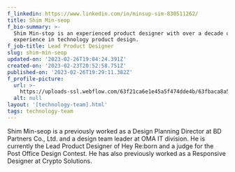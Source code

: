 ```yaml
---
f_linkedin: https://www.linkedin.com/in/minsup-sim-830511262/
title: Shim Min-seop
f_bio-summary: >-
  Shim Min-stop is an experienced product designer with over a decade of
  experience in technology product design.
f_job-title: Lead Product Designer
slug: shim-min-seop
updated-on: '2023-02-26T19:04:24.391Z'
created-on: '2023-02-23T20:52:58.751Z'
published-on: '2023-02-26T19:29:11.382Z'
f_profile-picture:
  url: >-
    https://uploads-ssl.webflow.com/63f21ca6e1e45a5f474dde4b/63fbaca8a506ca810c37a856_Sim%20Minseop.jpg
  alt: null
layout: '[technology-team].html'
tags: technology-team
---
```


Shim Min-seop is a previously worked as a Design Planning Director at BD Partners Co., Ltd. and a design team leader at OMA IT division. He is currently the Lead Product Designer of Hey Re:born and a judge for the Post Office Design Contest. He has also previously worked as a Responsive Designer at Crypto Solutions.  

‍
